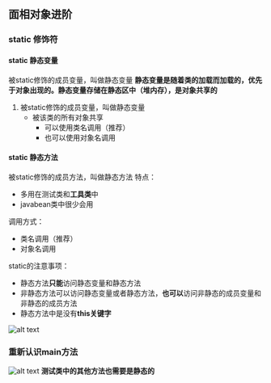 ## 面相对象进阶
### static 修饰符

#### static 静态变量
被static修饰的成员变量，叫做静态变量
**静态变量是随着类的加载而加载的，优先于对象出现的。静态变量存储在静态区中（堆内存），是对象共享的**
1. 被static修饰的成员变量，叫做静态变量
   - 被该类的所有对象共享
     - 可以使用类名调用（推荐）
     - 也可以使用对象名调用

#### static 静态方法
被static修饰的成员方法，叫做静态方法
特点：
  - 多用在测试类和**工具类**中
  - javabean类中很少会用

调用方式：
  - 类名调用（推荐）
  - 对象名调用

static的注意事项：
- 静态方法**只能**访问静态变量和静态方法
- 非静态方法可以访问静态变量或者静态方法，**也可以**访问非静态的成员变量和非静态的成员方法
- 静态方法中是没有**this关键字**

![alt text](./img/img/5.jpeg)

### 重新认识main方法
![alt text](./img/img/6.jpeg)
**测试类中的其他方法也需要是静态的**